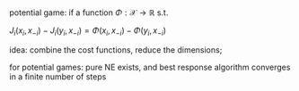 potential game: if a function $\Phi:\mathcal{X}\rightarrow\mathbb{R}$ s.t.

$J_i(x_i,x_{-i})-J_i(y_i,x_{-i})=\Phi(x_i,x_{-i})-\Phi(y_i,x_{-i})$

idea: combine the cost functions, reduce the dimensions;

for potential games: pure NE exists, and best response algorithm converges in a finite number of steps